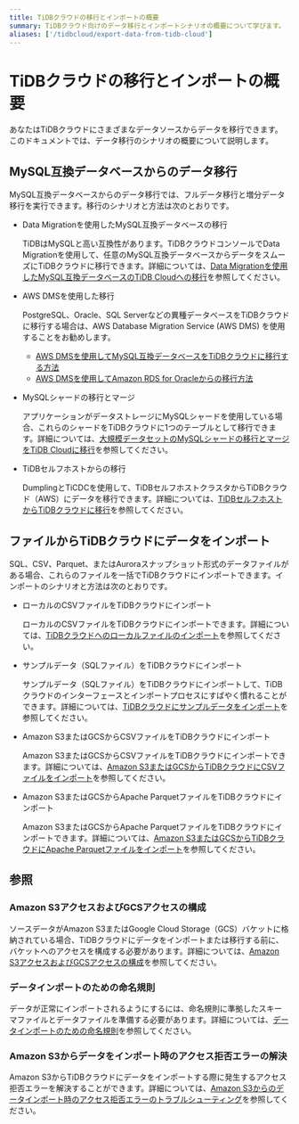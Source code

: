 ```yaml
---
title: TiDBクラウドの移行とインポートの概要
summary: TiDBクラウド向けのデータ移行とインポートシナリオの概要について学びます。
aliases: ['/tidbcloud/export-data-from-tidb-cloud']
---
```


# TiDBクラウドの移行とインポートの概要

あなたはTiDBクラウドにさまざまなデータソースからデータを移行できます。このドキュメントでは、データ移行のシナリオの概要について説明します。

## MySQL互換データベースからのデータ移行

MySQL互換データベースからのデータ移行では、フルデータ移行と増分データ移行を実行できます。移行のシナリオと方法は次のとおりです。

- Data Migrationを使用したMySQL互換データベースの移行

    TiDBはMySQLと高い互換性があります。TiDBクラウドコンソールでData Migrationを使用して、任意のMySQL互換データベースからデータをスムーズにTiDBクラウドに移行できます。詳細については、[Data Migrationを使用したMySQL互換データベースのTiDB Cloudへの移行](/tidb-cloud/migrate-from-mysql-using-data-migration.md)を参照してください。

- AWS DMSを使用した移行

    PostgreSQL、Oracle、SQL Serverなどの異種データベースをTiDBクラウドに移行する場合は、AWS Database Migration Service (AWS DMS) を使用することをお勧めします。

    - [AWS DMSを使用してMySQL互換データベースをTiDBクラウドに移行する方法](/tidb-cloud/migrate-from-mysql-using-aws-dms.md)
    - [AWS DMSを使用してAmazon RDS for Oracleからの移行方法](/tidb-cloud/migrate-from-oracle-using-aws-dms.md)

- MySQLシャードの移行とマージ

    アプリケーションがデータストレージにMySQLシャードを使用している場合、これらのシャードをTiDBクラウドに1つのテーブルとして移行できます。詳細については、[大規模データセットのMySQLシャードの移行とマージをTiDB Cloudに移行](/tidb-cloud/migrate-sql-shards.md)を参照してください。

- TiDBセルフホストからの移行

    DumplingとTiCDCを使用して、TiDBセルフホストクラスタからTiDBクラウド（AWS）にデータを移行できます。詳細については、[TiDBセルフホストからTiDBクラウドに移行](/tidb-cloud/migrate-from-op-tidb.md)を参照してください。

## ファイルからTiDBクラウドにデータをインポート

SQL、CSV、Parquet、またはAuroraスナップショット形式のデータファイルがある場合、これらのファイルを一括でTiDBクラウドにインポートできます。インポートのシナリオと方法は次のとおりです。

- ローカルのCSVファイルをTiDBクラウドにインポート

    ローカルのCSVファイルをTiDBクラウドにインポートできます。詳細については、[TiDBクラウドへのローカルファイルのインポート](/tidb-cloud/tidb-cloud-import-local-files.md)を参照してください。

- サンプルデータ（SQLファイル）をTiDBクラウドにインポート

    サンプルデータ（SQLファイル）をTiDBクラウドにインポートして、TiDBクラウドのインターフェースとインポートプロセスにすばやく慣れることができます。詳細については、[TiDBクラウドにサンプルデータをインポート](/tidb-cloud/import-sample-data.md)を参照してください。

- Amazon S3またはGCSからCSVファイルをTiDBクラウドにインポート

    Amazon S3またはGCSからCSVファイルをTiDBクラウドにインポートできます。詳細については、[Amazon S3またはGCSからTiDBクラウドにCSVファイルをインポート](/tidb-cloud/import-csv-files.md)を参照してください。

- Amazon S3またはGCSからApache ParquetファイルをTiDBクラウドにインポート

    Amazon S3またはGCSからApache ParquetファイルをTiDBクラウドにインポートできます。詳細については、[Amazon S3またはGCSからTiDBクラウドにApache Parquetファイルをインポート](/tidb-cloud/import-parquet-files.md)を参照してください。

## 参照

### Amazon S3アクセスおよびGCSアクセスの構成

ソースデータがAmazon S3またはGoogle Cloud Storage（GCS）バケットに格納されている場合、TiDBクラウドにデータをインポートまたは移行する前に、バケットへのアクセスを構成する必要があります。詳細については、[Amazon S3アクセスおよびGCSアクセスの構成](/tidb-cloud/config-s3-and-gcs-access.md)を参照してください。

### データインポートのための命名規則

データが正常にインポートされるようにするには、命名規則に準拠したスキーマファイルとデータファイルを準備する必要があります。詳細については、[データインポートのための命名規則](/tidb-cloud/naming-conventions-for-data-import.md)を参照してください。

### Amazon S3からデータをインポート時のアクセス拒否エラーの解決

Amazon S3からTiDBクラウドにデータをインポートする際に発生するアクセス拒否エラーを解決することができます。詳細については、[Amazon S3からのデータインポート時のアクセス拒否エラーのトラブルシューティング](/tidb-cloud/troubleshoot-import-access-denied-error.md)を参照してください。